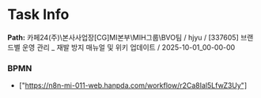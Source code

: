 # Task Info

**Path:** 카페24(주)\본사사업장\[CG]MI본부\MIH그룹\BVO팀 / hjyu / [337605] 브랜드별 운영 관리 _ 재발 방지 매뉴얼 및 위키 업데이트 / 2025-10-01_00-00-00

### BPMN
- ["https://n8n-mi-011-web.hanpda.com/workflow/r2Ca8Ial5LfwZ3Uy"]

